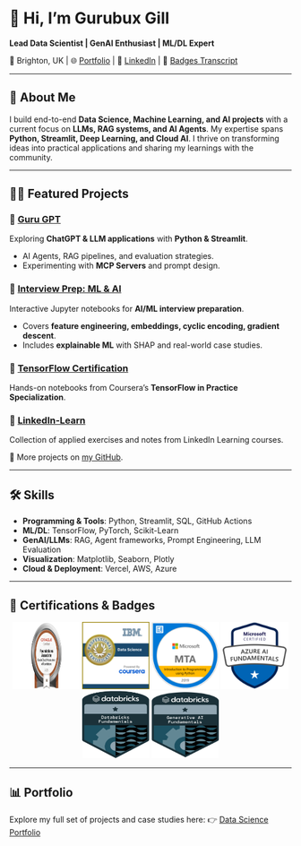 # 👋 Hi, I’m Gurubux Gill

**Lead Data Scientist | GenAI Enthusiast | ML/DL Expert**

📍 Brighton, UK | 🌐 [Portfolio](https://www.datascienceportfol.io/gurubuxgill07) | 💼 [LinkedIn](https://www.linkedin.com/in/gurubux-gill) | 💼 [Badges Transcript](https://www.credly.com/users/gurubux-singh-gill/badges#credly)

---

## 🚀 About Me

I build end-to-end **Data Science, Machine Learning, and AI projects** with a current focus on **LLMs, RAG systems, and AI Agents**. My expertise spans **Python, Streamlit, Deep Learning, and Cloud AI**. I thrive on transforming ideas into practical applications and sharing my learnings with the community.

---

## 🧑‍💻 Featured Projects

### 🔹 [Guru GPT](https://github.com/Gurubux/guru_gpt)

Exploring **ChatGPT & LLM applications** with **Python & Streamlit**.

* AI Agents, RAG pipelines, and evaluation strategies.
* Experimenting with **MCP Servers** and prompt design.

### 🔹 [Interview Prep: ML & AI](https://github.com/Gurubux/interview-prep-ml-ai)

Interactive Jupyter notebooks for **AI/ML interview preparation**.

* Covers **feature engineering, embeddings, cyclic encoding, gradient descent**.
* Includes **explainable ML** with SHAP and real-world case studies.

### 🔹 [TensorFlow Certification](https://github.com/Gurubux/Tensorflow_certification)

Hands-on notebooks from Coursera’s **TensorFlow in Practice Specialization**.

### 🔹 [LinkedIn-Learn](https://github.com/Gurubux/LinkedIn-Learn)

Collection of applied exercises and notes from LinkedIn Learning courses.

📌 More projects on [my GitHub](https://github.com/Gurubux).

---

## 🛠️ Skills

* **Programming & Tools**: Python, Streamlit, SQL, GitHub Actions
* **ML/DL**: TensorFlow, PyTorch, Scikit-Learn
* **GenAI/LLMs**: RAG, Agent frameworks, Prompt Engineering, LLM Evaluation
* **Visualization**: Matplotlib, Seaborn, Plotly
* **Cloud & Deployment**: Vercel, AWS, Azure

---
## 🏅 Certifications & Badges

<p align="center">
  <a href="https://catalog-education.oracle.com/ords/certview/sharebadge?id=16913D3FE80A629ED20F3B3AAA1688AE66B6A9CEF5604DF53B11858E8D2E8B4E"> <img src="https://github.com/Gurubux/Gurubux/blob/main/media/OCI25AICFAV1.png" width="120" height="120" /></a>
  <a href="https://www.credly.com/badges/1f325629-1f7f-46ee-8c30-f75f5297bb5a"><img src="https://github.com/Gurubux/Gurubux/blob/main/media/IBM_DS.png"  width="120" height="120" /></a>
  <a href="https://www.credly.com/badges/0c91aa13-c3d1-47da-81eb-578e901a6d43"><img src="https://github.com/Gurubux/Gurubux/blob/main/media/MTA-Introduction-to-Programming-using-Python-2019.png" width="120" height="120" /></a>
  <a href="https://www.credly.com/badges/2307ca74-adfe-4378-9bc2-195bd32163ac"><img src="https://github.com/Gurubux/Gurubux/blob/main/media/azure-ai-fundamentals-600x600.png" width="120" height="120" /></a>
  <a href="https://credentials.databricks.com/8fb802eb-174c-4a4b-9009-943197225953"><img src="https://github.com/Gurubux/Gurubux/blob/main/media/fundamentals-badge-databricks-2x_1.png" width="120" height="120" /></a>
  <a href="https://credentials.databricks.com/15a28b3d-e98c-45e9-b544-bbf125620fce"><img src="https://github.com/Gurubux/Gurubux/blob/main/media/fundamentals-badge-generative-lp.png" width="120" height="120" /></a>
</p>  

---

## 📊 Portfolio

Explore my full set of projects and case studies here:
👉 [Data Science Portfolio](https://www.datascienceportfol.io/gurubuxgill07)
